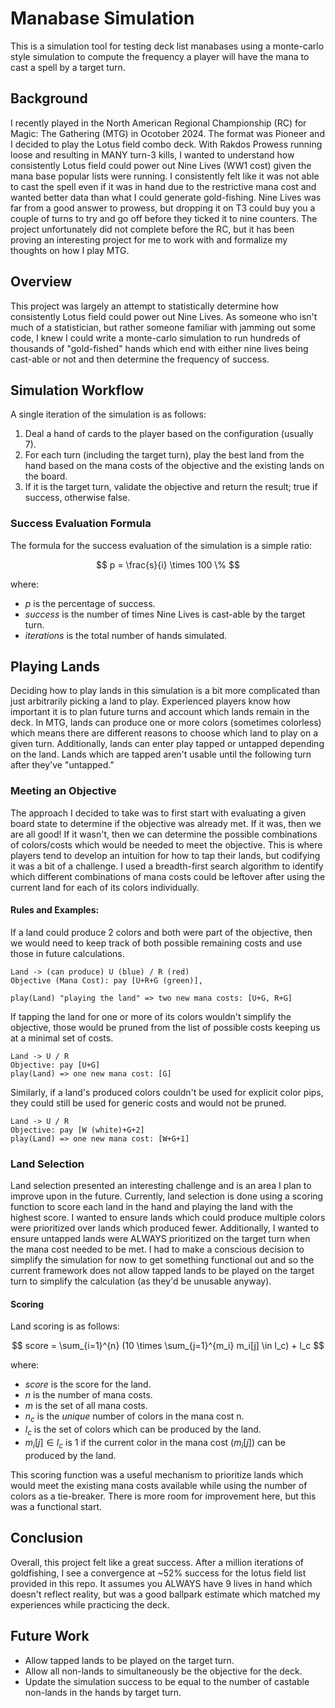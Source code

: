# Manabase Simulation

This is a simulation tool for testing deck list manabases using a monte-carlo style simulation to compute the frequency
a player will have the mana to cast a spell by a target turn.

## Background

I recently played in the North American Regional Championship (RC) for Magic: The Gathering (MTG) in Ocotober 2024. The
format was Pioneer and I decided to play the Lotus field combo deck. With Rakdos Prowess running loose and resulting in
MANY turn-3
kills, I wanted to understand how consistently Lotus field could power out Nine Lives (WW1 cost) given the mana base
popular lists were running. I consistently felt like it was not able to cast the spell even if it was in hand due to the
restrictive mana cost and wanted better data than what I could generate gold-fishing. Nine Lives was far from a good
answer to prowess, but dropping it on T3 could buy you a couple of turns to try and go off before they ticked it to nine
counters. The project unfortunately did not complete before the RC, but it has been proving an interesting project for
me to work with and formalize my thoughts on how I play MTG.

## Overview

This project was largely an attempt to statistically determine how consistently Lotus field could power out Nine Lives.
As someone who isn't much of a statistician, but rather someone familiar with jamming out some code, I knew I could
write
a monte-carlo simulation to run hundreds of thousands of "gold-fished" hands which end with either nine lives
being cast-able or not and then determine the frequency of success.

## Simulation Workflow

A single iteration of the simulation is as follows:

1. Deal a hand of cards to the player based on the configuration (usually 7).
2. For each turn (including the target turn), play the best land from the hand based on the mana costs of the objective
   and the existing lands on the board.
3. If it is the target turn, validate the objective and return the result; true if success, otherwise false.

### Success Evaluation Formula

The formula for the success evaluation of the simulation is a simple ratio:

$$
p = \frac{s}{i} \times 100 \%
$$

where:

- $p$ is the percentage of success.
- $success$ is the number of times Nine Lives is cast-able by the target turn.
- $iterations$ is the total number of hands simulated.

## Playing Lands

Deciding how to play lands in this simulation is a bit more complicated than just arbitrarily picking a land to play.
Experienced players know how important it is to plan future turns and account which lands remain in the deck. In MTG,
lands can produce one or more colors (sometimes colorless) which means there are different reasons to choose
which land to play on a given turn. Additionally, lands can enter play tapped or untapped depending on the land. Lands
which are tapped aren't usable until the following turn after they've "untapped."

### Meeting an Objective

The approach I decided to take was to first start with evaluating a given board state to determine if the objective was
already met. If it was, then we are all good!
If it wasn't, then we can determine the possible combinations of colors/costs which would be needed to meet the
objective. This is where players tend to develop an intuition for how to tap their lands, but codifying it was a bit of
a challenge.
I used a breadth-first search algorithm to identify which different combinations of mana costs could be
leftover after using the current land for each of its colors individually.

#### Rules and Examples:

If a land could produce 2 colors and both were part of the objective, then we would need to keep track of both
possible remaining costs and use those in future calculations.

```
Land -> (can produce) U (blue) / R (red)
Objective (Mana Cost): pay [U+R+G (green)],
 
play(Land) "playing the land" => two new mana costs: [U+G, R+G]
```

If tapping the land for one or more of its colors wouldn't simplify the objective, those would be pruned from the list
of possible costs keeping us at a minimal set of costs.

```
Land -> U / R
Objective: pay [U+G]
play(Land) => one new mana cost: [G]
```

Similarly, if a land's produced colors couldn't be used for explicit color pips, they could still be used for generic
costs and would not be pruned.

```
Land -> U / R
Objective: pay [W (white)+G+2]
play(Land) => one new mana cost: [W+G+1]
```

### Land Selection

Land selection presented an interesting challenge and is an area I plan to improve upon in the future. Currently, land
selection is done using a scoring function to score each land in the hand and playing the land with the highest score.
I wanted to ensure lands which could produce multiple colors were prioritized over lands which produced fewer.
Additionally,
I wanted to ensure untapped lands were ALWAYS prioritized on the target turn when the mana cost needed to be met. I had
to make a conscious decision to simplify the simulation for now to get something functional out and so the current
framework does not allow tapped lands to be played on the target turn to simplify the calculation (as they'd be unusable
anyway).

#### Scoring

Land scoring is as follows:

$$
score = \sum_{i=1}^{n} (10 \times \sum_{j=1}^{m_i} m_i[j] \in l_c) + l_c 
$$

where:

- $score$ is the score for the land.
- $n$ is the number of mana costs.
- $m$ is the set of all mana costs.
- $n_c$ is the _unique_ number of colors in the mana cost n.
- $l_c$ is the set of colors which can be produced by the land.
- $m_i[j] \in l_c$ is 1 if the current color in the mana cost ($m_i[j]$) can be produced by the land.

This scoring function was a useful mechanism to prioritize lands which would meet the existing mana costs available 
while using the number of colors as a tie-breaker. There is more room for improvement here, but this was a functional start.

## Conclusion

Overall, this project felt like a great success. After a million iterations of goldfishing, I see a convergence at ~52% 
success for the lotus field list provided in this repo. It assumes you ALWAYS have 9 lives in hand which doesn't reflect 
reality, but was a good ballpark estimate which matched my experiences while practicing the deck.

## Future Work

- Allow tapped lands to be played on the target turn.
- Allow all non-lands to simultaneously be the objective for the deck.
- Update the simulation success to be equal to the number of castable non-lands in the hands by target turn.

